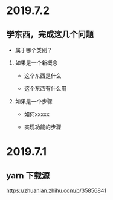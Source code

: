 
# 2019.7.2

## 学东西，完成这几个问题

- 属于哪个类别？

1. 如果是一个新概念

    - 这个东西是什么
    
    - 这个东西有什么用

2. 如果是一个步骤

   - 如何xxxxx
   
   - 实现功能的步骤

# 2019.7.1

## yarn 下载源

https://zhuanlan.zhihu.com/p/35856841
